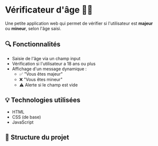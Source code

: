 # Vérificateur d'âge 🧒👩

Une petite application web qui permet de vérifier si l'utilisateur est **majeur** ou **mineur**, selon l'âge saisi.

## 🔍 Fonctionnalités

- Saisie de l'âge via un champ input
- Vérification si l'utilisateur a 18 ans ou plus
- Affichage d'un message dynamique : 
  - ✅ "Vous êtes majeur"
  - ❌ "Vous êtes mineur"
  - ⚠️ Alerte si le champ est vide

## 💡 Technologies utilisées

- HTML
- CSS (de base)
- JavaScript

## 📁 Structure du projet
